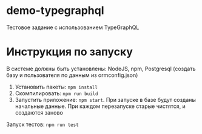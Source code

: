 # demo-typegraphql
Тестовое задание с использованием TypeGraphQL

# Инструкция по запуску
В системе должны быть установлены: NodeJS, npm, Postgresql (создать базу и пользователя по данным из ormconfig.json)

1. Установить пакеты: `npm install`
2. Скомпилировать: `npm run build`
3. Запустить приложение: `npm start`. При запуске в базе будут созданы начальные данные. При каждом перезапуске старые чистятся, и создаются заново

Запуск тестов: `npm run test`
